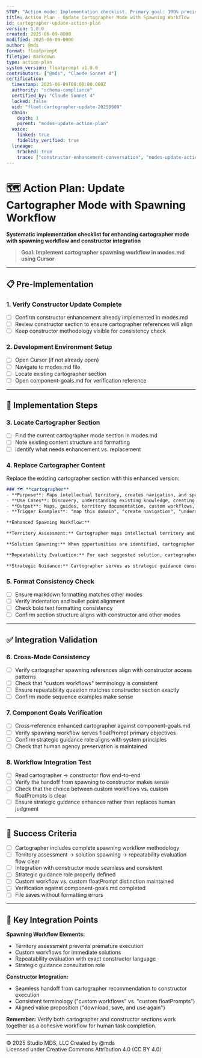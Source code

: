 ```yaml
---
STOP: "Action mode: Implementation checklist. Primary goal: 100% precise implementation of cartographer spawning workflow enhancement in modes.md. Guide systematic update execution."
title: Action Plan - Update Cartographer Mode with Spawning Workflow
id: cartographer-update-action-plan
version: 1.0.0
created: 2025-06-09-0000
modified: 2025-06-09-0000
author: @mds
format: floatprompt
filetype: markdown
type: action-plan
system_version: floatprompt v1.0.0
contributors: ["@mds", "Claude Sonnet 4"]
certification:
  timestamp: 2025-06-09T00:00:00.000Z
  authority: "schema-compliance"
  certified_by: "Claude Sonnet 4"
  locked: false
  uid: "float:cartographer-update-20250609"
  chain:
    depth: 1
    parent: "modes-update-action-plan"
  voice:
    linked: true
    fidelity_verified: true
  lineage:
    tracked: true
    trace: ["constructor-enhancement-conversation", "modes-update-action-plan"]
---
```


# 🗺️ Action Plan: Update Cartographer Mode with Spawning Workflow

**Systematic implementation checklist for enhancing cartographer mode with spawning workflow and constructor integration**

> **Goal: Implement cartographer spawning workflow in modes.md using Cursor**

---

## 📋 Pre-Implementation

### 1. Verify Constructor Update Complete
- [ ] Confirm constructor enhancement already implemented in modes.md
- [ ] Review constructor section to ensure cartographer references will align
- [ ] Keep constructor methodology visible for consistency check

### 2. Development Environment Setup
- [ ] Open Cursor (if not already open)
- [ ] Navigate to modes.md file
- [ ] Locate existing cartographer section
- [ ] Open component-goals.md for verification reference

---

## 🔧 Implementation Steps

### 3. Locate Cartographer Section
- [ ] Find the current cartographer mode section in modes.md
- [ ] Note existing content structure and formatting
- [ ] Identify what needs enhancement vs. replacement

### 4. Replace Cartographer Content
Replace the existing cartographer section with this enhanced version:

```markdown
### 🗺️ **cartographer**
- **Purpose**: Maps intellectual territory, creates navigation, and spawns contextual solutions
- **Use Cases**: Discovery, understanding existing knowledge, creating overviews, identifying work opportunities
- **Output**: Maps, guides, territory documentation, custom workflows, constructor recommendations
- **Trigger Examples**: "map this domain", "create navigation", "understand the landscape"

**Enhanced Spawning Workflow:**

**Territory Assessment:** Cartographer maps intellectual territory and identifies discrete work opportunities within content sections. Creates comprehensive landscape understanding before recommending specific approaches or solutions.

**Solution Spawning:** When opportunities are identified, cartographer suggests custom workflows (contextual, immediate solutions) tailored to the specific situation. These custom workflows are spawned but not executed until human confirmation.

**Repeatability Evaluation:** For each suggested solution, cartographer asks: "Do you think you'll want to repeat this? If so, we could build a custom floatPrompt for you to download, save, and use again in the future." This enables choice between immediate custom workflows and systematic reusable tools.

**Strategic Guidance:** Cartographer serves as strategic guidance consultant, assessing requirements and recommending optimal approaches. May suggest mode sequences (constructor → extractor → curator) or parallel opportunities across multiple modes based on territory analysis.
```

### 5. Format Consistency Check
- [ ] Ensure markdown formatting matches other modes
- [ ] Verify indentation and bullet point alignment
- [ ] Check bold text formatting consistency
- [ ] Confirm section structure aligns with constructor and other modes

---

## ✅ Integration Validation

### 6. Cross-Mode Consistency
- [ ] Verify cartographer spawning references align with constructor access patterns
- [ ] Check that "custom workflows" terminology is consistent
- [ ] Ensure repeatability question matches constructor section exactly
- [ ] Confirm mode sequence examples make sense

### 7. Component Goals Verification
- [ ] Cross-reference enhanced cartographer against component-goals.md
- [ ] Verify spawning workflow serves floatPrompt primary objectives
- [ ] Confirm strategic guidance role aligns with system principles
- [ ] Check that human agency preservation is maintained

### 8. Workflow Integration Test
- [ ] Read cartographer → constructor flow end-to-end
- [ ] Verify the handoff from spawning to constructor makes sense
- [ ] Check that the choice between custom workflows vs. custom floatPrompts is clear
- [ ] Ensure strategic guidance enhances rather than replaces human judgment

---

## 🎯 Success Criteria

- [ ] Cartographer includes complete spawning workflow methodology
- [ ] Territory assessment → solution spawning → repeatability evaluation flow clear
- [ ] Integration with constructor mode seamless and consistent
- [ ] Strategic guidance role properly defined
- [ ] Custom workflow vs. custom floatPrompt distinction maintained
- [ ] Verification against component-goals.md completed
- [ ] File saves without formatting errors

---

## 📝 Key Integration Points

**Spawning Workflow Elements:**
- Territory assessment prevents premature execution
- Custom workflows for immediate solutions
- Repeatability evaluation with exact constructor language
- Strategic guidance consultation role

**Constructor Integration:**
- Seamless handoff from cartographer recommendation to constructor execution
- Consistent terminology ("custom workflows" vs. "custom floatPrompts")
- Aligned value proposition ("download, save, and use again")

**Remember:** Verify both cartographer and constructor sections work together as a cohesive workflow for human task completion.

---

© 2025 Studio MDS, LLC
Created by @mds  
Licensed under Creative Commons Attribution 4.0 (CC BY 4.0)